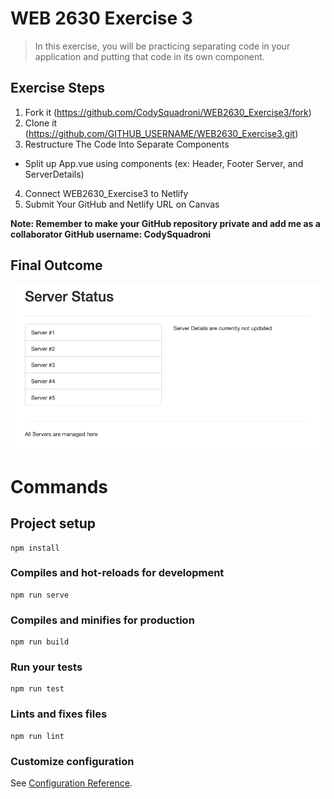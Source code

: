 # WEB 2630 Exercise 3
> In this exercise, you will be practicing separating code in your application and putting that code in its own component.

## Exercise Steps

1. Fork it (<https://github.com/CodySquadroni/WEB2630_Exercise3/fork>)
2. Clone it (<https://github.com/GITHUB_USERNAME/WEB2630_Exercise3.git>)
3. Restructure The Code Into Separate Components
  * Split up App.vue using components (ex: Header, Footer Server, and ServerDetails)
4. Connect WEB2630_Exercise3 to Netlify
5. Submit Your GitHub and Netlify URL on Canvas

**Note: Remember to make your GitHub repository private and add me as a collaborator GitHub username: CodySquadroni**

## Final Outcome

![](Exercise3_Finished.png)

# Commands
## Project setup
```
npm install
```

### Compiles and hot-reloads for development
```
npm run serve
```

### Compiles and minifies for production
```
npm run build
```

### Run your tests
```
npm run test
```

### Lints and fixes files
```
npm run lint
```

### Customize configuration
See [Configuration Reference](https://cli.vuejs.org/config/).

